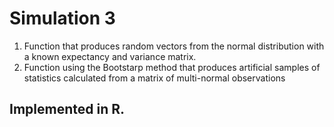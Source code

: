 # Simulation 3

1. Function that produces random vectors from the normal distribution with a known expectancy and variance matrix.
2. Function using the Bootstarp method that produces artificial samples of statistics calculated from a matrix of multi-normal observations
## Implemented in R.
